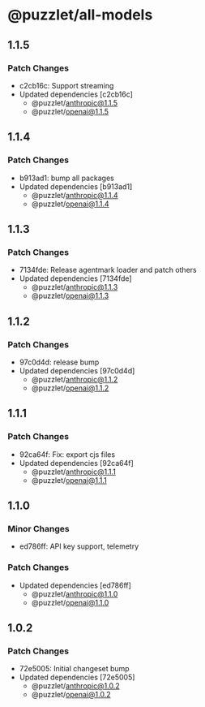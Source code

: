 # @puzzlet/all-models

## 1.1.5

### Patch Changes

- c2cb16c: Support streaming
- Updated dependencies [c2cb16c]
  - @puzzlet/anthropic@1.1.5
  - @puzzlet/openai@1.1.5

## 1.1.4

### Patch Changes

- b913ad1: bump all packages
- Updated dependencies [b913ad1]
  - @puzzlet/anthropic@1.1.4
  - @puzzlet/openai@1.1.4

## 1.1.3

### Patch Changes

- 7134fde: Release agentmark loader and patch others
- Updated dependencies [7134fde]
  - @puzzlet/anthropic@1.1.3
  - @puzzlet/openai@1.1.3

## 1.1.2

### Patch Changes

- 97c0d4d: release bump
- Updated dependencies [97c0d4d]
  - @puzzlet/anthropic@1.1.2
  - @puzzlet/openai@1.1.2

## 1.1.1

### Patch Changes

- 92ca64f: Fix: export cjs files
- Updated dependencies [92ca64f]
  - @puzzlet/anthropic@1.1.1
  - @puzzlet/openai@1.1.1

## 1.1.0

### Minor Changes

- ed786ff: API key support, telemetry

### Patch Changes

- Updated dependencies [ed786ff]
  - @puzzlet/anthropic@1.1.0
  - @puzzlet/openai@1.1.0

## 1.0.2

### Patch Changes

- 72e5005: Initial changeset bump
- Updated dependencies [72e5005]
  - @puzzlet/anthropic@1.0.2
  - @puzzlet/openai@1.0.2

